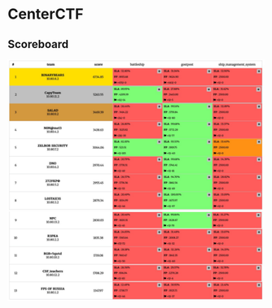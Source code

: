 # CenterCTF 

## Scoreboard
![scoreboard_1](images/scoreboard_1.jpg)
![scoreboard_2](images/scoreboard_2.jpg)